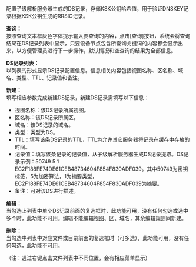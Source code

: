 配置子级解析服务器生成的DS记录，存储KSK公钥哈希值，用于验证DNSKEY记录根据KSK公钥生成的RRSIG记录。

**查询：**  
按照查询文本框灰色字体提示输入要查询的内容，点击[查询]按钮，系统会将查询结果在DS记录列表中显示，只要设备节点包含所查询关键词的内容都会显示出来，以方便管理员进行下一步操作，默认情况和空查询的结果为全部信息。

**DS记录列表：**  
以列表的形式显示DS记录配置信息。信息相关内容包括视图名称、区名称、域名、类型、TTL、记录值和备注。

**新建：**  
填写相应参数完成新建DS记录，新建DS记录需填写以下信息：
- 视图名称：该DS记录所属视图。
- 区名称：该DS记录所属区。
- 域名：该DS记录的域名。
- 类型：类型为DS。
- TTL：填写该条DS记录的TTL，TTL为允许其它服务器将记录在缓存中存放的时间。
- 记录值：填写该条记录的记录值，从子级解析服务器生成DS记录提取。DS记录示例：50749 5 1 EC2F188FE74DE61CEB48734604F854F830ADF039。其中50749为密钥标签，5为加密算法，1为摘要类型，EC2F188FE74DE61CEB48734604F854F830ADF039为摘要。
- 备注：可对该DS进行描述。

**编辑：**  
当勾选上列表中单个DS记录前面的复选框时，此功能可用，没有任何勾选或选中多个时，此功能不可用。编辑不能编辑视图、区、域名，其余编辑规则同新建。

**删除：**  
当勾选中列表中对应文件或目录前面的复选框时（可多选），此功能可用，没有任何勾选，此功能不可用。

（注：通过右键点击文件列表中不同位置，会有相应菜单显示）
